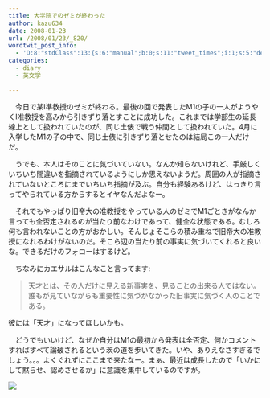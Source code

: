```yaml
---
title: 大学院でのゼミが終わった
author: kazu634
date: 2008-01-23
url: /2008/01/23/_820/
wordtwit_post_info:
  - 'O:8:"stdClass":13:{s:6:"manual";b:0;s:11:"tweet_times";i:1;s:5:"delay";i:0;s:7:"enabled";i:1;s:10:"separation";s:2:"60";s:7:"version";s:3:"3.7";s:14:"tweet_template";b:0;s:6:"status";i:2;s:6:"result";a:0:{}s:13:"tweet_counter";i:2;s:13:"tweet_log_ids";a:1:{i:0;i:3649;}s:9:"hash_tags";a:0:{}s:8:"accounts";a:1:{i:0;s:7:"kazu634";}}'
categories:
  - diary
  - 英文学

---
```

<div class="section">
<p>
    　今日で某I準教授のゼミが終わる。最後の回で発表したM1の子の一人がようやくI准教授を高みから引きずり落とすことに成功した。これまでは学部生の延長線上として扱われていたのが、同じ土俵で戦う仲間として扱われていた。4月に入学したM1の子の中で、同じ土俵に引きずり落とせたのは結局この一人だけだ。
</p>
  
<p>
    　うでも、本人はそのことに気づいていない。なんか知らないけれど、手厳しくいちいち間違いを指摘されているようにしか思えないようだ。周囲の人が指摘されていないところにまでいちいち指摘が及ぶ。自分も経験あるけど、はっきり言ってやられている方からするとイヤなんだよなー。
</p>
  
<p>
    　それでもやっぱり旧帝大の准教授をやっている人のゼミでM1ごときがなんか言っても全否定されるのが当たり前なわけであって、健全な状態である。むしろ何も言われないことの方がおかしい。そんじょそこらの積み重ねで旧帝大の准教授になれるわけがないのだ。そこら辺の当たり前の事実に気づいてくれると良いな。できるだけのフォローはするけど。
</p>
  
<p>
    　ちなみにカエサルはこんなこと言ってます:
</p>
  
<blockquote>
<p>
      天才とは、その人だけに見える新事実を、見ることの出来る人ではない。誰もが見ていながらも重要性に気づかなかった旧事実に気づく人のことである。
</p>
</blockquote>
  
<p>
    彼には「天才」になってほしいかも。
</p>
  
<p>
    　どうでもいいけど、なぜか自分はM1の最初から発表は全否定、何かコメントすればすべて論破されるという茨の道を歩いてきた。いや、ありえなさすぎるでしょう。。。よくぐれずにここまで来たなー。まぁ、最近は成長したので「いかにして黙らせ、認めさせるか」に意識を集中しているのですが。
</p>
  
<p>
<center>
</center>
</p>
  
<p>
<a href="http://flickr.com/photos/46064269@N00/291533652/" onclick="__gaTracker('send', 'event', 'outbound-article', 'http://flickr.com/photos/46064269@N00/291533652/', '');" title="Rome, Muse’e du Vatican"><img src="http://farm1.static.flickr.com/114/291533652_e42341dfd5_m.jpg" /></a>
</p></p>
</div>